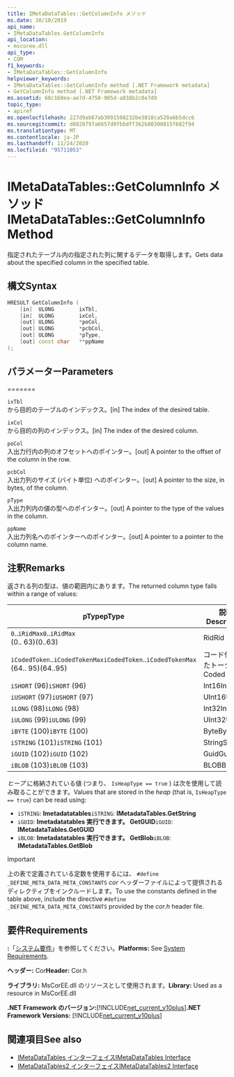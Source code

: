 ```yaml
---
title: IMetaDataTables::GetColumnInfo メソッド
ms.date: 10/10/2019
api_name:
- IMetaDataTables.GetColumnInfo
api_location:
- mscoree.dll
api_type:
- COM
f1_keywords:
- IMetaDataTables::GetColumnInfo
helpviewer_keywords:
- IMetaDataTables::GetColumnInfo method [.NET Framework metadata]
- GetColumnInfo method [.NET Framework metadata]
ms.assetid: 68c160ea-ae7d-4750-985d-a038b2c8e7d9
topic_type:
- apiref
ms.openlocfilehash: 227d9ab67ab3091508232be3018ca520a6b5dcc6
ms.sourcegitcommit: d8020797a6657d0fbbdff362b80300815f682f94
ms.translationtype: MT
ms.contentlocale: ja-JP
ms.lasthandoff: 11/24/2020
ms.locfileid: "95711053"
---
```

# <a name="imetadatatablesgetcolumninfo-method"></a><span data-ttu-id="09ed7-102">IMetaDataTables::GetColumnInfo メソッド</span><span class="sxs-lookup"><span data-stu-id="09ed7-102">IMetaDataTables::GetColumnInfo Method</span></span>

<span data-ttu-id="09ed7-103">指定されたテーブル内の指定された列に関するデータを取得します。</span><span class="sxs-lookup"><span data-stu-id="09ed7-103">Gets data about the specified column in the specified table.</span></span>  
  
## <a name="syntax"></a><span data-ttu-id="09ed7-104">構文</span><span class="sxs-lookup"><span data-stu-id="09ed7-104">Syntax</span></span>  
  
```cpp  
HRESULT GetColumnInfo (
    [in]  ULONG        ixTbl,  
    [in]  ULONG        ixCol,  
    [out] ULONG        *poCol,  
    [out] ULONG        *pcbCol,  
    [out] ULONG        *pType,  
    [out] const char   **ppName  
);  
```  
  
## <a name="parameters"></a><span data-ttu-id="09ed7-105">パラメーター</span><span class="sxs-lookup"><span data-stu-id="09ed7-105">Parameters</span></span>

=======

 `ixTbl`  
 <span data-ttu-id="09ed7-106">から目的のテーブルのインデックス。</span><span class="sxs-lookup"><span data-stu-id="09ed7-106">[in] The index of the desired table.</span></span>  
  
 `ixCol`  
 <span data-ttu-id="09ed7-107">から目的の列のインデックス。</span><span class="sxs-lookup"><span data-stu-id="09ed7-107">[in] The index of the desired column.</span></span>  
  
 `poCol`  
 <span data-ttu-id="09ed7-108">入出力行内の列のオフセットへのポインター。</span><span class="sxs-lookup"><span data-stu-id="09ed7-108">[out] A pointer to the offset of the column in the row.</span></span>  
  
 `pcbCol`  
 <span data-ttu-id="09ed7-109">入出力列のサイズ (バイト単位) へのポインター。</span><span class="sxs-lookup"><span data-stu-id="09ed7-109">[out] A pointer to the size, in bytes, of the column.</span></span>  
  
 `pType`  
 <span data-ttu-id="09ed7-110">入出力列内の値の型へのポインター。</span><span class="sxs-lookup"><span data-stu-id="09ed7-110">[out] A pointer to the type of the values in the column.</span></span>  
  
 `ppName`  
 <span data-ttu-id="09ed7-111">入出力列名へのポインターへのポインター。</span><span class="sxs-lookup"><span data-stu-id="09ed7-111">[out] A pointer to a pointer to the column name.</span></span>  

## <a name="remarks"></a><span data-ttu-id="09ed7-112">注釈</span><span class="sxs-lookup"><span data-stu-id="09ed7-112">Remarks</span></span>

<span data-ttu-id="09ed7-113">返される列の型は、値の範囲内にあります。</span><span class="sxs-lookup"><span data-stu-id="09ed7-113">The returned column type falls within a range of values:</span></span>

| <span data-ttu-id="09ed7-114">pType</span><span class="sxs-lookup"><span data-stu-id="09ed7-114">pType</span></span>                    | <span data-ttu-id="09ed7-115">説明</span><span class="sxs-lookup"><span data-stu-id="09ed7-115">Description</span></span>   | <span data-ttu-id="09ed7-116">ヘルパー関数</span><span class="sxs-lookup"><span data-stu-id="09ed7-116">Helper function</span></span>                   |
|--------------------------|---------------|-----------------------------------|
| <span data-ttu-id="09ed7-117">`0`..`iRidMax`</span><span class="sxs-lookup"><span data-stu-id="09ed7-117">`0`..`iRidMax`</span></span><br><span data-ttu-id="09ed7-118">(0.. 63)</span><span class="sxs-lookup"><span data-stu-id="09ed7-118">(0..63)</span></span>   | <span data-ttu-id="09ed7-119">Rid</span><span class="sxs-lookup"><span data-stu-id="09ed7-119">Rid</span></span>           | <span data-ttu-id="09ed7-120">**IsRidType**</span><span class="sxs-lookup"><span data-stu-id="09ed7-120">**IsRidType**</span></span><br><span data-ttu-id="09ed7-121">**IsRidOrToken**</span><span class="sxs-lookup"><span data-stu-id="09ed7-121">**IsRidOrToken**</span></span> |
| <span data-ttu-id="09ed7-122">`iCodedToken`..`iCodedTokenMax`</span><span class="sxs-lookup"><span data-stu-id="09ed7-122">`iCodedToken`..`iCodedTokenMax`</span></span><br><span data-ttu-id="09ed7-123">(64.. 95)</span><span class="sxs-lookup"><span data-stu-id="09ed7-123">(64..95)</span></span> | <span data-ttu-id="09ed7-124">コード化されたトークン</span><span class="sxs-lookup"><span data-stu-id="09ed7-124">Coded token</span></span> | <span data-ttu-id="09ed7-125">**IsCodedTokenType**</span><span class="sxs-lookup"><span data-stu-id="09ed7-125">**IsCodedTokenType**</span></span> <br><span data-ttu-id="09ed7-126">**IsRidOrToken**</span><span class="sxs-lookup"><span data-stu-id="09ed7-126">**IsRidOrToken**</span></span> |
| <span data-ttu-id="09ed7-127">`iSHORT` (96)</span><span class="sxs-lookup"><span data-stu-id="09ed7-127">`iSHORT` (96)</span></span>            | <span data-ttu-id="09ed7-128">Int16</span><span class="sxs-lookup"><span data-stu-id="09ed7-128">Int16</span></span>         | <span data-ttu-id="09ed7-129">**IsFixedType**</span><span class="sxs-lookup"><span data-stu-id="09ed7-129">**IsFixedType**</span></span>                   |
| <span data-ttu-id="09ed7-130">`iUSHORT` (97)</span><span class="sxs-lookup"><span data-stu-id="09ed7-130">`iUSHORT` (97)</span></span>           | <span data-ttu-id="09ed7-131">UInt16</span><span class="sxs-lookup"><span data-stu-id="09ed7-131">UInt16</span></span>        | <span data-ttu-id="09ed7-132">**IsFixedType**</span><span class="sxs-lookup"><span data-stu-id="09ed7-132">**IsFixedType**</span></span>                   |
| <span data-ttu-id="09ed7-133">`iLONG` (98)</span><span class="sxs-lookup"><span data-stu-id="09ed7-133">`iLONG` (98)</span></span>             | <span data-ttu-id="09ed7-134">Int32</span><span class="sxs-lookup"><span data-stu-id="09ed7-134">Int32</span></span>         | <span data-ttu-id="09ed7-135">**IsFixedType**</span><span class="sxs-lookup"><span data-stu-id="09ed7-135">**IsFixedType**</span></span>                   |
| <span data-ttu-id="09ed7-136">`iULONG` (99)</span><span class="sxs-lookup"><span data-stu-id="09ed7-136">`iULONG` (99)</span></span>            | <span data-ttu-id="09ed7-137">UInt32</span><span class="sxs-lookup"><span data-stu-id="09ed7-137">UInt32</span></span>        | <span data-ttu-id="09ed7-138">**IsFixedType**</span><span class="sxs-lookup"><span data-stu-id="09ed7-138">**IsFixedType**</span></span>                   |
| <span data-ttu-id="09ed7-139">`iBYTE` (100)</span><span class="sxs-lookup"><span data-stu-id="09ed7-139">`iBYTE` (100)</span></span>            | <span data-ttu-id="09ed7-140">Byte</span><span class="sxs-lookup"><span data-stu-id="09ed7-140">Byte</span></span>          | <span data-ttu-id="09ed7-141">**IsFixedType**</span><span class="sxs-lookup"><span data-stu-id="09ed7-141">**IsFixedType**</span></span>                   |
| <span data-ttu-id="09ed7-142">`iSTRING` (101)</span><span class="sxs-lookup"><span data-stu-id="09ed7-142">`iSTRING` (101)</span></span>          | <span data-ttu-id="09ed7-143">String</span><span class="sxs-lookup"><span data-stu-id="09ed7-143">String</span></span>        | <span data-ttu-id="09ed7-144">**IsHeapType**</span><span class="sxs-lookup"><span data-stu-id="09ed7-144">**IsHeapType**</span></span>                    |
| <span data-ttu-id="09ed7-145">`iGUID` (102)</span><span class="sxs-lookup"><span data-stu-id="09ed7-145">`iGUID` (102)</span></span>            | <span data-ttu-id="09ed7-146">Guid</span><span class="sxs-lookup"><span data-stu-id="09ed7-146">Guid</span></span>          | <span data-ttu-id="09ed7-147">**IsHeapType**</span><span class="sxs-lookup"><span data-stu-id="09ed7-147">**IsHeapType**</span></span>                    |
| <span data-ttu-id="09ed7-148">`iBLOB` (103)</span><span class="sxs-lookup"><span data-stu-id="09ed7-148">`iBLOB` (103)</span></span>            | <span data-ttu-id="09ed7-149">BLOB</span><span class="sxs-lookup"><span data-stu-id="09ed7-149">Blob</span></span>          | <span data-ttu-id="09ed7-150">**IsHeapType**</span><span class="sxs-lookup"><span data-stu-id="09ed7-150">**IsHeapType**</span></span>                    |

<span data-ttu-id="09ed7-151">*ヒープ* に格納されている値 (つまり、 `IsHeapType == true` ) は次を使用して読み取ることができます。</span><span class="sxs-lookup"><span data-stu-id="09ed7-151">Values that are stored in the *heap* (that is, `IsHeapType == true`) can be read using:</span></span>

- <span data-ttu-id="09ed7-152">`iSTRING`: **Imetadatatables**</span><span class="sxs-lookup"><span data-stu-id="09ed7-152">`iSTRING`: **IMetadataTables.GetString**</span></span>
- <span data-ttu-id="09ed7-153">`iGUID`: **Imetadatatables 実行できます。 GetGUID**</span><span class="sxs-lookup"><span data-stu-id="09ed7-153">`iGUID`: **IMetadataTables.GetGUID**</span></span>
- <span data-ttu-id="09ed7-154">`iBLOB`: **Imetadatatables 実行できます。 GetBlob**</span><span class="sxs-lookup"><span data-stu-id="09ed7-154">`iBLOB`: **IMetadataTables.GetBlob**</span></span>

> [!IMPORTANT]
> <span data-ttu-id="09ed7-155">上の表で定義されている定数を使用するには、 `#define _DEFINE_META_DATA_META_CONSTANTS` *cor* ヘッダーファイルによって提供されるディレクティブをインクルードします。</span><span class="sxs-lookup"><span data-stu-id="09ed7-155">To use the constants defined in the table above, include the directive `#define _DEFINE_META_DATA_META_CONSTANTS` provided by the *cor.h* header file.</span></span>

## <a name="requirements"></a><span data-ttu-id="09ed7-156">要件</span><span class="sxs-lookup"><span data-stu-id="09ed7-156">Requirements</span></span>  

 <span data-ttu-id="09ed7-157">**:**「[システム要件](../../get-started/system-requirements.md)」を参照してください。</span><span class="sxs-lookup"><span data-stu-id="09ed7-157">**Platforms:** See [System Requirements](../../get-started/system-requirements.md).</span></span>  
  
 <span data-ttu-id="09ed7-158">**ヘッダー:** Cor</span><span class="sxs-lookup"><span data-stu-id="09ed7-158">**Header:** Cor.h</span></span>  
  
 <span data-ttu-id="09ed7-159">**ライブラリ:** MsCorEE.dll のリソースとして使用されます。</span><span class="sxs-lookup"><span data-stu-id="09ed7-159">**Library:** Used as a resource in MsCorEE.dll</span></span>  
  
 <span data-ttu-id="09ed7-160">**.NET Framework のバージョン:**[!INCLUDE[net_current_v10plus](../../../../includes/net-current-v10plus-md.md)]</span><span class="sxs-lookup"><span data-stu-id="09ed7-160">**.NET Framework Versions:** [!INCLUDE[net_current_v10plus](../../../../includes/net-current-v10plus-md.md)]</span></span>  
  
## <a name="see-also"></a><span data-ttu-id="09ed7-161">関連項目</span><span class="sxs-lookup"><span data-stu-id="09ed7-161">See also</span></span>

- [<span data-ttu-id="09ed7-162">IMetaDataTables インターフェイス</span><span class="sxs-lookup"><span data-stu-id="09ed7-162">IMetaDataTables Interface</span></span>](imetadatatables-interface.md)
- [<span data-ttu-id="09ed7-163">IMetaDataTables2 インターフェイス</span><span class="sxs-lookup"><span data-stu-id="09ed7-163">IMetaDataTables2 Interface</span></span>](imetadatatables2-interface.md)
